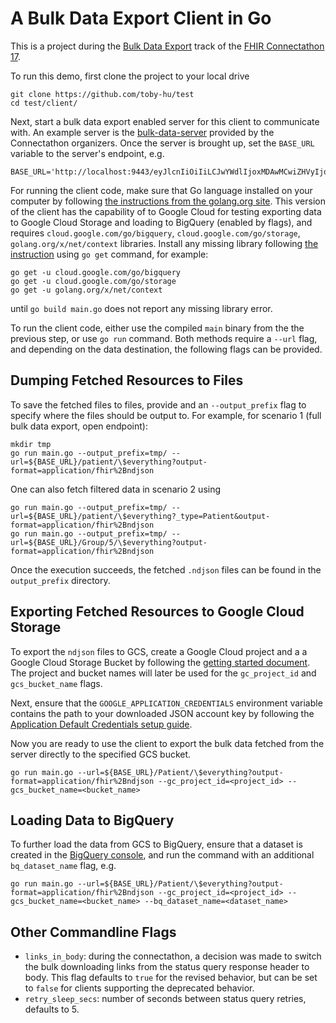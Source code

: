 # A Bulk Data Export Client in Go

This is a project during the [Bulk Data Export](http://wiki.hl7.org/index.php?title=201801_Bulk_Data)
track of the [FHIR Connectathon 17](http://wiki.hl7.org/index.php?title=FHIR_Connectathon_17).

To run this demo, first clone the project to your local drive
```
git clone https://github.com/toby-hu/test
cd test/client/
```

Next, start a bulk data export enabled server for this client to communicate with. An example server is the
[bulk-data-server](https://github.com/smart-on-fhir/bulk-data-server)
provided by the Connectathon organizers. Once the server is brought up,
set the `BASE_URL` variable to the server's endpoint, e.g.
```
BASE_URL='http://localhost:9443/eyJlcnIiOiIiLCJwYWdlIjoxMDAwMCwiZHVyIjoxMCwidGx0IjoxNSwibSI6MX0/fhir'
```

For running the client code, make sure that Go language installed on your
computer by following
[the instructions from the golang.org site](https://golang.org/doc/install).
This version of the client has the capability of to Google Cloud for
testing exporting data to Google Cloud Storage and loading to BigQuery
(enabled by flags), and requires `cloud.google.com/go/bigquery`,
`cloud.google.com/go/storage`, `golang.org/x/net/context` libraries.
Install any missing library following
[the instruction](https://cloud.google.com/go/home) using `go get`
command, for example:
```
go get -u cloud.google.com/go/bigquery
go get -u cloud.google.com/go/storage
go get -u golang.org/x/net/context
```
until `go build main.go` does not report any missing library error.

To run the client code, either use the compiled `main` binary from the
the previous step, or use `go run` command. Both methods require a `--url`
flag, and depending on the data destination, the following flags can be
provided.

## Dumping Fetched Resources to Files
To save the fetched files to files, provide and an `--output_prefix` flag
to specify where the files should be output to.
For example, for scenario 1 (full bulk data export, open endpoint):
```
mkdir tmp
go run main.go --output_prefix=tmp/ --url=${BASE_URL}/patient/\$everything?output-format=application/fhir%2Bndjson
```

One can also fetch filtered data in scenario 2 using
```
go run main.go --output_prefix=tmp/ --url=${BASE_URL}/patient/\$everything?_type=Patient&output-format=application/fhir%2Bndjson
go run main.go --output_prefix=tmp/ --url=${BASE_URL}/Group/5/\$everything?output-format=application/fhir%2Bndjson

```
Once the execution succeeds, the fetched `.ndjson` files can be found in
the `output_prefix` directory.

## Exporting Fetched Resources to Google Cloud Storage
To export the `ndjson` files to GCS, create a Google Cloud project and a
a Google Cloud Storage Bucket by following the
[getting started document](https://cloud.google.com/storage/docs/quickstart-console).
The project and bucket names will later be used for the `gc_project_id`
and `gcs_bucket_name` flags.

Next, ensure that the `GOOGLE_APPLICATION_CREDENTIALS` environment
variable contains the path to your downloaded JSON account key by
following the [Application Default Credentials setup guide](https://cloud.google.com/docs/authentication/getting-started).

Now you are ready to use the client to export the bulk data
fetched from the server directly to the specified GCS bucket.
```
go run main.go --url=${BASE_URL}/Patient/\$everything?output-format=application/fhir%2Bndjson --gc_project_id=<project_id> --gcs_bucket_name=<bucket_name>
```

## Loading Data to BigQuery
To further load the data from GCS to BigQuery, ensure that a dataset is created in the [BigQuery console](https://bigquery.cloud.google.com), and run the command with an additional `bq_dataset_name` flag, e.g.
```
go run main.go --url=${BASE_URL}/Patient/\$everything?output-format=application/fhir%2Bndjson --gc_project_id=<project_id> --gcs_bucket_name=<bucket_name> --bq_dataset_name=<dataset_name>
```

## Other Commandline Flags

*  `links_in_body`: during the connectathon, a decision was made to
switch the bulk downloading links from the status query response header
to body. This flag defaults to `true` for the revised behavior, but can
be set to `false` for clients supporting the deprecated behavior.
*  `retry_sleep_secs`: number of seconds between status query retries, defaults to 5.